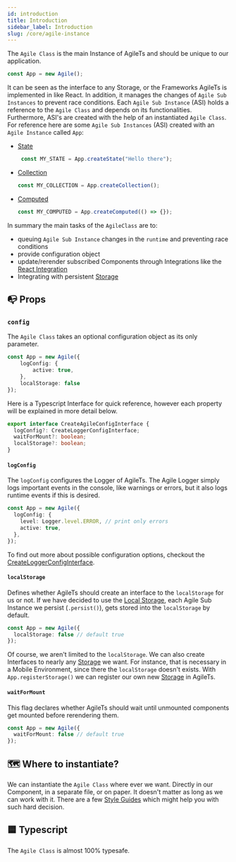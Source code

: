 ```yaml
---
id: introduction
title: Introduction
sidebar_label: Introduction
slug: /core/agile-instance
---
```


The `Agile Class` is the main Instance of AgileTs and should be unique to our application.
```ts
const App = new Agile();
```
It can be seen as the interface to any Storage, or the Frameworks AgileTs is implemented in like React.
In addition, it manages the changes of `Agile Sub Instances` to prevent race conditions.
Each `Agile Sub Instance` (ASI) holds a reference to the `Agile Class` and depends on its functionalities.
Furthermore, ASI's are created with the help of an instantiated `Agile Class`.
For reference here are some `Agile Sub Instances` (ASI) created with an `Agile Instance` called `App`:

- [State](../state/Introduction.md)
  ```ts
   const MY_STATE = App.createState("Hello there");
   ```
- [Collection](../collection/Introduction.md)
   ```ts
   const MY_COLLECTION = App.createCollection();
   ```
- [Computed](../computed/Introduction.md)
   ```ts
   const MY_COMPUTED = App.createComputed(() => {});
   ```
  
In summary the main tasks of the `AgileClass` are to:
- queuing `Agile Sub Instance` changes in the `runtime` and preventing race conditions
- provide configuration object
- update/rerender subscribed Components through Integrations like the [React Integration](../../../react/Introduction.md)
- Integrating with persistent [Storage](../storage/Introduction.md)

## 📭 Props

### `config`

The `Agile Class` takes an optional configuration object as its only parameter.
```ts
const App = new Agile({
    logConfig: {
        active: true,
    },
    localStorage: false
});
```
Here is a Typescript Interface for quick reference, however
each property will be explained in more detail below.
```ts
export interface CreateAgileConfigInterface {
  logConfig?: CreateLoggerConfigInterface;
  waitForMount?: boolean;
  localStorage?: boolean;
}
```

#### `logConfig`

The `logConfig` configures the Logger of AgileTs.
The Agile Logger simply logs important events in the console, like warnings or errors,
but it also logs runtime events if this is desired.
```ts
const App = new Agile({
  logConfig: {
    level: Logger.level.ERROR, // print only errors
    active: true,
  },
});
```
To find out more about possible configuration options, checkout the [CreateLoggerConfigInterface](../../../../Interfaces.md#createloggerconfig).

#### `localStorage`

Defines whether AgileTs should create an interface to the `localStorage` for us or not.
If we have decided to use the [Local Storage](https://www.w3schools.com/html/html5_webstorage.asp), each Agile Sub Instance we
persist (`.persist()`), gets stored into the `localStorage` by default.
```ts
const App = new Agile({
  localStorage: false // default true
});
```
Of course, we aren't limited to the `localStorage`.
We can also create Interfaces to nearly any [Storage](../storage/Introduction.md) we want.
For instance, that is necessary in a Mobile Environment,
since there the `localStorage` doesn't exists. With `App.registerStorage()` we can register our own new [Storage](../storage/Introduction.md) in AgileTs.

#### `waitForMount`

This flag declares whether AgileTs should wait until unmounted
components get mounted before rerendering them.
```ts
const App = new Agile({
  waitForMount: false // default true
});
```


## 🗺 Where to instantiate?

We can instantiate the `Agile Class` where ever we want.
Directly in our Component, in a separate file, or on paper.
It doesn't matter as long as we can work with it.
There are a few [Style Guides](../../../../main/StyleGuide.md)
which might help you with such hard decision.


## 🟦 Typescript

The `Agile Class` is almost 100% typesafe.
